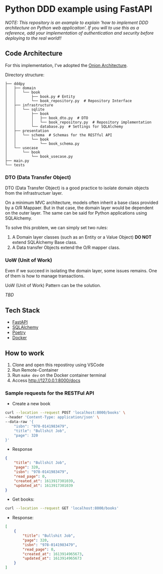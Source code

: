 # Python DDD example using FastAPI

*NOTE: This repository is an example to explain 'how to implement DDD architecture on Python web applicaiton'. If you will to use this as a reference, add your implementation of authentication and security before deploying to the real world!!*

## Code Architecture

For this implementation, I've adopted the [Onion Architecture](https://jeffreypalermo.com/2008/07/the-onion-architecture-part-1/).

Directory structure:

```tree
├── dddpy
│   ├── domain
│   │   └── book
│   │       ├── book.py # Entity
│   │       └── book_repository.py  # Repository Interface
│   ├── infrastructure
│   │   └── sqlite
│   │       ├── book
│   │       │   ├── book_dto.py  # DTO
│   │       │   └── book_repository.py  # Repository implementation
│   │       └── database.py  # Settings for SQLAlchemy
│   ├── presentation
│   │   └── schema  # Schemas for the RESTful API
│   │       └── book
│   │           └── book_schema.py
│   └── usecase
│       └── book
│           └── book_usecase.py
├── main.py
└── tests
```

### DTO (Data Transfer Object)

DTO (Data Transfer Object) is a good practice to isolate domain objects from the infrastructuer layer.

On a minimum MVC architecture, models often inherit a base class provided by a O/R Mappaer. But in that case, the domain layer would be dependent on the outer layer. The same can be said for Python applications using SQLAlchemy.

To solve this problem, we can simply set two rules:

1. A Domain layer classes (such as an Entity or a Value Object) **DO NOT** extend SQLAlchemy Base class.
2. A Data transfer Objects extend the O/R mapper class.

### UoW (Unit of Work)

Even if we succeed in isolating the domain layer, some issues remains. One of them is how to manage transactions.

UoW (Unit of Work) Pattern can be the solution.

*TBD*

## Tech Stack

* [FastAPI](https://fastapi.tiangolo.com/)
* [SQLAlchemy](https://www.sqlalchemy.org/)
* [Poetry](https://python-poetry.org/)
* [Docker](https://www.docker.com/)

## How to work

1. Clone and open this repostiroy using VSCode
2. Run Remote-Container 
3. Run `make dev` on the Docker container terminal
4. Access http://127.0.0.1:8000/docs

### Sample requests for the RESTFul API

* Create a new book

```bash
curl --location --request POST 'localhost:8000/books' \
--header 'Content-Type: application/json' \
--data-raw '{
    "isbn": "978-0141983479",
    "title": "Bullshit Job",
    "page": 320
}'
```

* Response

```json
{
    "title": "Bullshit Job",
    "page": 320,
    "isbn": "978-0141983479",
    "read_page": 0,
    "created_at": 1613917301039,
    "updated_at": 1613917301039
}
```

* Get books:

```bash
curl --location --request GET 'localhost:8000/books'
```

* Response:

```json
[
    {
        "title": "Bullshit Job",
        "page": 320,
        "isbn": "978-0141983479",
        "read_page": 0,
        "created_at": 1613914965673,
        "updated_at": 1613914965673
    }
]
```
